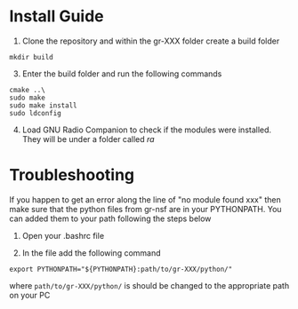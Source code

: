 # Install Guide

1. Clone the repository and within the gr-XXX folder create a build folder

`mkdir build`

3. Enter the build folder and run the following commands

```
cmake ..\
sudo make
sudo make install
sudo ldconfig
```

4. Load GNU Radio Companion to check if the modules were installed. They will be under a folder called *ra*

# Troubleshooting

If you happen to get an error along the line of "no module found xxx" then make sure that the python files from gr-nsf are in your PYTHONPATH. You can added them to your path following the steps below

1. Open your .bashrc file

2. In the file add the following command

`export PYTHONPATH="${PYTHONPATH}:path/to/gr-XXX/python/"`

where `path/to/gr-XXX/python/` is should be changed to the appropriate path on your PC

